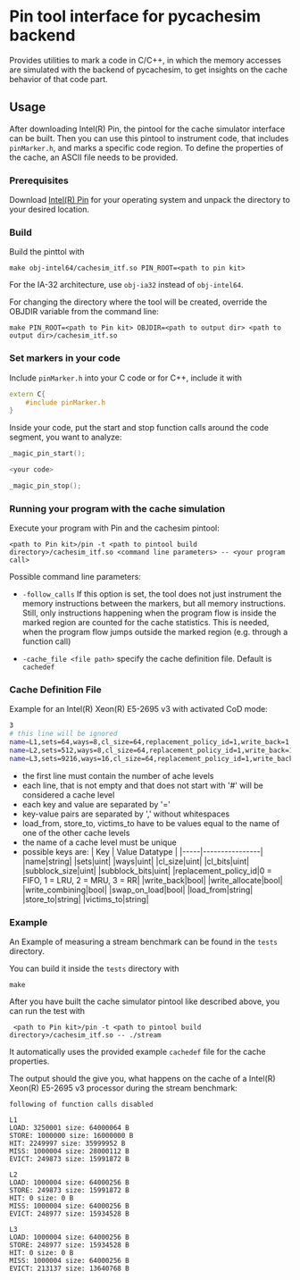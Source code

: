 # Pin tool interface for pycachesim backend

Provides utilities to mark a code in C/C++, in which the memory accesses are simulated with the backend of pycachesim, to get insights on the cache behavior of that code part.

## Usage

After downloading Intel(R) Pin, the pintool for the cache simulator interface can be built. Then you can use this pintool to instrument code, that includes ```pinMarker.h```, and marks a specific code region. To define the properties of the cache, an ASCII file needs to be provided.

### Prerequisites

Download [Intel(R) Pin](https://software.intel.com/content/www/us/en/develop/articles/pin-a-binary-instrumentation-tool-downloads.html) for your operating system and unpack the directory to your desired location.

### Build

Build the pinttol with

```make obj-intel64/cachesim_itf.so PIN_ROOT=<path to pin kit>```

For the IA-32 architecture, use ```obj-ia32``` instead of ```obj-intel64```.

For changing the directory where the tool will be created, override the OBJDIR variable from the command line: 

``` make PIN_ROOT=<path to Pin kit> OBJDIR=<path to output dir> <path to output dir>/cachesim_itf.so ```

### Set markers in your code

Include ```pinMarker.h``` into your C code or for C++, include it with

```C++
extern C{
    #include pinMarker.h
}
```

Inside your code, put the start and stop function calls around the code segment, you want to analyze:

```C++
_magic_pin_start();

<your code>

_magic_pin_stop();
```

### Running your program with the cache simulation

Execute your program with Pin and the cachesim pintool:

``` <path to Pin kit>/pin -t <path to pintool build directory>/cachesim_itf.so <command line parameters> -- <your program call> ```

Possible command line parameters:

- ```-follow_calls```
  If this option is set, the tool does not just instrument the memory instructions between the markers, but all memory instructions. Still, only instructions happening when the program flow is inside the marked region are counted for the cache statistics. This is needed, when the program flow jumps outside the marked region (e.g. through a function call)

- ```-cache_file <file path>```
  specify the cache definition file. Default is ```cachedef```

### Cache Definition File

Example for an Intel(R) Xeon(R) E5-2695 v3 with activated CoD mode:

```sh
3
# this line will be ignored
name=L1,sets=64,ways=8,cl_size=64,replacement_policy_id=1,write_back=1,write_allocate=1,subblock_size=64,load_from=L2,store_to=L2
name=L2,sets=512,ways=8,cl_size=64,replacement_policy_id=1,write_back=1,write_allocate=1,load_from=L3,store_to=L3
name=L3,sets=9216,ways=16,cl_size=64,replacement_policy_id=1,write_back=1,write_allocate=1
```

- the first line must contain the number of ache levels
- each line, that is not empty and that does not start with '#' will be considered a cache level
- each key and value are separated by '='
- key-value pairs are separated by ',' without whitespaces
- load_from, store_to, victims_to have to be values equal to the name of one of the other cache levels
- the name of a cache level must be unique
- possible keys are: 
  | Key | Value Datatype |
  |-----|----------------|
  |name|string|
  |sets|uint|
  |ways|uint|
  |cl_size|uint|
  |cl_bits|uint|
  |subblock_size|uint|
  |subblock_bits|uint|
  |replacement_policy_id|0 = FIFO, 1 = LRU, 2 = MRU, 3 = RR|
  |write_back|bool|
  |write_allocate|bool|
  |write_combining|bool|
  |swap_on_load|bool|
  |load_from|string|
  |store_to|string|
  |victims_to|string|

### Example

An Example of measuring a stream benchmark can be found in the ```tests``` directory.

You can build it inside the ```tests``` directory with

```make```

After you have built the cache simulator pintool like described above, you can run the test with

``` <path to Pin kit>/pin -t <path to pintool build directory>/cachesim_itf.so -- ./stream```

It automatically uses the provided example ```cachedef``` file for the cache properties.

The output should the give you, what happens on the cache of a Intel(R) Xeon(R) E5-2695 v3 processor during the stream benchmark:

```
following of function calls disabled

L1
LOAD: 3250001 size: 64000064 B
STORE: 1000000 size: 16000000 B
HIT: 2249997 size: 35999952 B
MISS: 1000004 size: 28000112 B
EVICT: 249873 size: 15991872 B

L2
LOAD: 1000004 size: 64000256 B
STORE: 249873 size: 15991872 B
HIT: 0 size: 0 B
MISS: 1000004 size: 64000256 B
EVICT: 248977 size: 15934528 B

L3
LOAD: 1000004 size: 64000256 B
STORE: 248977 size: 15934528 B
HIT: 0 size: 0 B
MISS: 1000004 size: 64000256 B
EVICT: 213137 size: 13640768 B
```
